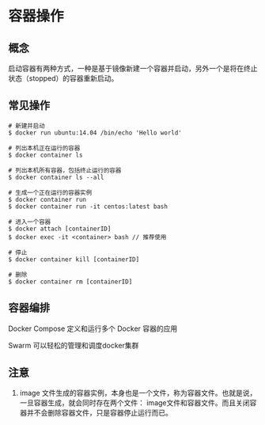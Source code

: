 # 容器操作

## 概念
启动容器有两种方式，一种是基于镜像新建一个容器并启动，另外一个是将在终止状态（stopped）的容器重新启动。

## 常见操作

```
# 新建并启动
$ docker run ubuntu:14.04 /bin/echo 'Hello world'

# 列出本机正在运行的容器
$ docker container ls

# 列出本机所有容器，包括终止运行的容器
$ docker container ls --all

# 生成一个正在运行的容器实例
$ docker container run
$ docker container run -it centos:latest bash

# 进入一个容器
$ docker attach [containerID]
$ docker exec -it <container> bash // 推荐使用

# 停止
$ docker container kill [containerID]

# 删除
$ docker container rm [containerID]
```

## 容器编排
Docker Compose
定义和运行多个 Docker 容器的应用

Swarm
可以轻松的管理和调度docker集群

## 注意
1. image 文件生成的容器实例，本身也是一个文件，称为容器文件。也就是说，一旦容器生成，就会同时存在两个文件： image文件和容器文件。而且关闭容器并不会删除容器文件，只是容器停止运行而已。